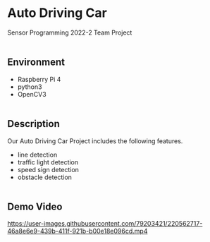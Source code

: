 # Auto Driving Car
Sensor Programming 2022-2 Team Project
<br><br>

## Environment
- Raspberry Pi 4
- python3
- OpenCV3
<br><br>

## Description
Our Auto Driving Car Project includes the following features.
- line detection
- traffic light detection
- speed sign detection
- obstacle detection
<br><br>

## Demo Video
https://user-images.githubusercontent.com/79203421/220562717-46a8e6e9-439b-411f-921b-b00e18e096cd.mp4

